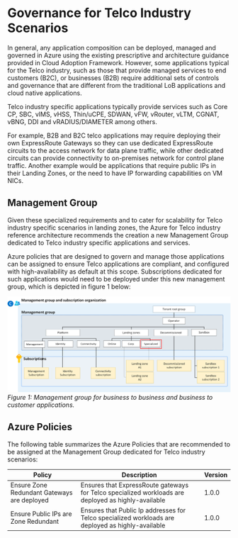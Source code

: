 # Governance for Telco Industry Scenarios

In general, any application composition can be deployed, managed and governed in Azure using the existing prescriptive and architecture guidance provided in Cloud Adoption Framework. However, some applications typical for the Telco industry, such as those that provide managed services to end customers (B2C), or businesses (B2B) require additional sets of controls and governance that are different from the traditional LoB applications and cloud native applications. 

Telco industry specific applications typically provide services such as Core CP, SBC, vIMS, vHSS, Thin/uCPE, SDWAN, vFW, vRouter, vLTM, CGNAT, vBNG, DDI and vRADIUS/DIAMETER among others.

For example, B2B and B2C telco applications may require deploying their own ExpressRoute Gateways so they can use dedicated ExpressRoute circuits to the access network for data plane traffic, while other dedicated circuits can provide connectivity to on-premises network for control plane traffic. Another example would be applications that require public IPs in their Landing Zones, or the need to have IP forwarding capabilities on VM NICs.

## Management Group

Given these specialized requirements and to cater for scalability for Telco industry specific scenarios in landing zones, the Azure for Telco industry reference architecture recommends the creation a new Management Group dedicated to Telco industry specific applications and services. 

Azure policies that are designed to govern and manage those applications can be assigned to ensure Telco applications are compliant, and configured with high-availability as default at this scope. Subscriptions dedicated for such applications would need to be deployed under this new management group, which is depicted in figure 1 below:

![Management workloads](./management-group-telco.png)
_Figure 1: Management group for business to business and business to customer applications._

## Azure Policies

The following table summarizes the Azure Policies that are recommended to be assigned at the Management Group dedicated for Telco industry scenarios:

| Policy                                      | Description                                                                                         | Version |
|---------------------------------------------|-----------------------------------------------------------------------------------------------------|---------|
| Ensure Zone Redundant Gateways are deployed | Ensures that ExpressRoute gateways for Telco specialized workloads are deployed as highly-available | 1.0.0   |
| Ensure Public IPs are Zone Redundant        | Ensures that Public Ip addresses for Telco specialized workloads are deployed as highly-available   | 1.0.0   |